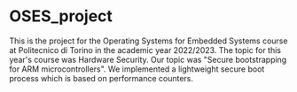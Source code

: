 # OSES_project
This is the project for the Operating Systems for Embedded Systems course at Politecnico di Torino in the academic year 2022/2023.
The topic for this year's course was Hardware Security.
Our topic was "Secure bootstrapping for ARM microcontrollers".
We implemented a lightweight secure boot process which is based on performance counters.
